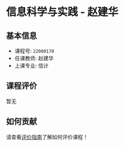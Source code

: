 # 信息科学与实践 - 赵建华

## 基本信息

- 课程号: `22000170`
- 任课教师: 赵建华
- 上课专业: 信计

## 课程评价

暂无

## 如何贡献

请查看[评价指南](../how-to-comment.md)了解如何评价课程！
